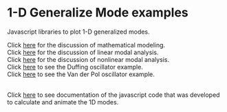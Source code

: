 # 1-D Generalize Mode examples

Javascript libraries to plot 1-D generalized modes.<br>

Click [here](http://llarsen71.github.io/GMA1D/index.html) for the discussion of mathematical modeling.<br>
Click [here](http://llarsen71.github.io/GMA1D/ModalAnalysis.html) for the discussion of linear modal analysis.<br>
Click [here](http://llarsen71.github.io/GMA1D/extendModalAnalysis.html) for the discussion of nonlinear modal analysis.<br>
Click [here](http://llarsen71.github.io/GMA1D/DuffingOscillator.html) to see the Duffing oscillator example.<br>
Click [here](http://llarsen71.github.io/GMA1D/VanDerPolOscillator.html) to see the Van der Pol oscillator example.<br><br>

Click [here](http://llarsen71.github.io/GMA1D/Docs/index.html) to see documentation of the javascript code that was developed to calculate and animate the 1D modes.
